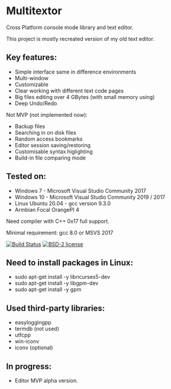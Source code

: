 # Multitextor
Cross Platform console mode library and text editor.

This project is mostly recreated version of my old text editor.

## Key features:
- Simple interface same in difference environments
- Multi-window
- Customizable
- Clear working with different text code pages
- Big files editing over 4 GBytes (with small memory using)
- Deep Undo/Redo

Not MVP (not implemented now):
- Backup files
- Searching in on disk files
- Random access bookmarks
- Editor session saving/restoring
- Customisable syntax higlighting
- Build-in file comparing mode
 
## Tested on:
 - Windows 7 - Microsoft Visual Studio Community 2017
 - Windows 10 - Microsoft Visual Studio Community 2019 / 2017
 - Linux Ubuntu 20.04 - gcc version 9.3.0
 - Armbian Focal OrangePI 4

Need compiler with C++ 0x17 full support.

Minimal requirement: gcc 8.0 or MSVS 2017

[![Build Status](https://travis-ci.org/vikonix/multitextor.svg?branch=main)][travis]
[![BSD-2 license](https://img.shields.io/github/license/vikonix/multitextor)][license]

[travis]: https://travis-ci.org/vikonix/multitextor
[license]: https://github.com/vikonix/multitextor/blob/main/LICENSE

## Need to install packages in Linux:
 - sudo apt-get install -y libncurses5-dev
 - sudo apt-get install -y libgpm-dev
 - sudo apt-get install -y gpm
 
## Used third-party libraries:
 - easyloggingpp
 - termdb (not used)
 - utfcpp
 - win-iconv
 - iconv (optional)
 
## In progress:
 - Editor MVP alpha version.